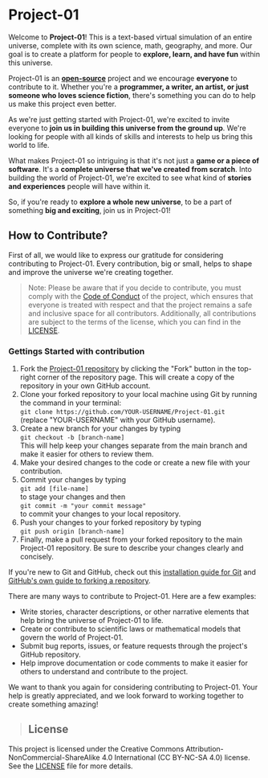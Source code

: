 # Project-01

Welcome to **Project-01**! This is a text-based virtual simulation of an entire universe, complete with its own science, math, geography, and more. Our goal is to create a platform for people to **explore, learn, and have fun** within this universe.

Project-01 is an [**open-source**](https://opensource.com/resources/what-open-source) project and we encourage **everyone** to contribute to it. Whether you're a **programmer, a writer, an artist, or just someone who loves science fiction**, there's something you can do to help us make this project even better.

As we're just getting started with Project-01, we're excited to invite everyone to **join us in building this universe from the ground up**. We're looking for people with all kinds of skills and interests to help us bring this world to life.

What makes Project-01 so intriguing is that it's not just a **game or a piece of software**. It's a **complete universe that we've created from scratch**. Into building the world of Project-01, we're excited to see what kind of **stories and experiences** people will have within it.

So, if you're ready to **explore a whole new universe**, to be a part of something **big and exciting**, join us in Project-01!

## How to Contribute?
First of all, we would like to express our gratitude for considering contributing to Project-01. Every contribution, big or small, helps to shape and improve the universe we're creating together.

>Note: Please be aware that if you decide to contribute, you must comply with the [Code of Conduct](CODE_OF_CONDUCT.md) of the project, which ensures that everyone is treated with respect and that the project remains a safe and inclusive space for all contributors. Additionally, all contributions are subject to the terms of the license, which you can find in the [LICENSE](LICENSE.md).

### Gettings Started with contribution

1. Fork the [Project-01 repository](https://github.com/ConstantZeroTheGod/Project-01) by clicking the "Fork" button in the top-right corner of the repository page. This will create a copy of the repository in your own GitHub account.
2. Clone your forked repository to your local machine using Git by running the command in your terminal:  
`git clone https://github.com/YOUR-USERNAME/Project-01.git`  
(replace "YOUR-USERNAME" with your GitHub username).
3. Create a new branch for your changes by typing  
`git checkout -b [branch-name]`  
This will help keep your changes separate from the main branch and make it easier for others to review them.
4. Make your desired changes to the code or create a new file with your contribution.
5. Commit your changes by typing  
`git add [file-name]`  
to stage your changes and then  
`git commit -m "your commit message"`  
to commit your changes to your local repository.
6. Push your changes to your forked repository by typing  
`git push origin [branch-name]`
7. Finally, make a pull request from your forked repository to the main Project-01 repository. Be sure to describe your changes clearly and concisely.

If you're new to Git and GitHub, check out this [installation guide for Git](https://github.com/git-guides/install-git) and [GitHub's own guide to forking a repository](https://docs.github.com/en/github/getting-started-with-github/fork-a-repo).

There are many ways to contribute to Project-01. Here are a few examples:

* Write stories, character descriptions, or other narrative elements that help bring the universe of Project-01 to life.
* Create or contribute to scientific laws or mathematical models that govern the world of Project-01.
* Submit bug reports, issues, or feature requests through the project's GitHub repository.
* Help improve documentation or code comments to make it easier for others to understand and contribute to the project.

We want to thank you again for considering contributing to Project-01. Your help is greatly appreciated, and we look forward to working together to create something amazing!

>## License

This project is licensed under the Creative Commons Attribution-NonCommercial-ShareAlike 4.0 International (CC BY-NC-SA 4.0) license. See the [LICENSE](LICENSE.md) file for more details.